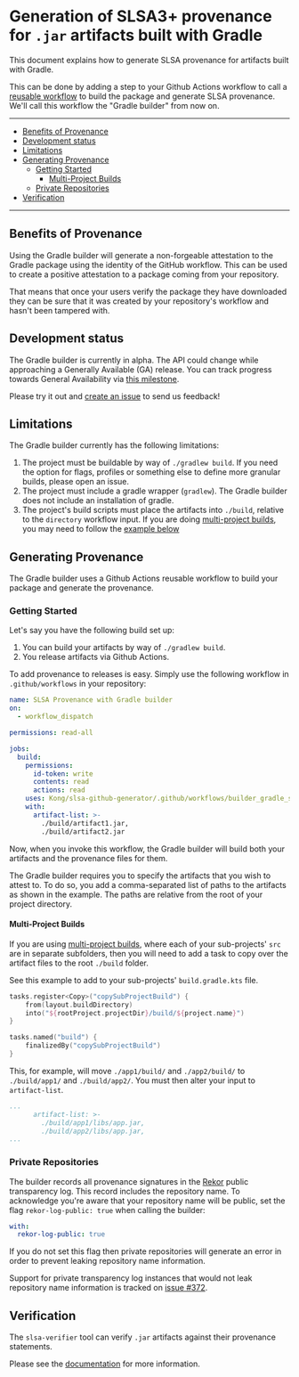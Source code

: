 # Generation of SLSA3+ provenance for `.jar` artifacts built with Gradle

This document explains how to generate SLSA provenance for artifacts built with Gradle.

This can be done by adding a step to your Github Actions workflow to call a
[reusable
workflow](https://docs.github.com/en/actions/using-workflows/reusing-workflows)
to build the package and generate SLSA provenance. We'll call this
workflow the "Gradle builder" from now on.

---

<!-- markdown-toc --bullets="-" -i README.md -->

<!-- toc -->

- [Benefits of Provenance](#benefits-of-provenance)
- [Development status](#development-status)
- [Limitations](#limitations)
- [Generating Provenance](#generating-provenance)
  - [Getting Started](#getting-started)
    - [Multi-Project Builds](#multi-project-builds)
  - [Private Repositories](#private-repositories)
- [Verification](#verification)

<!-- tocstop -->

---

## Benefits of Provenance

Using the Gradle builder will generate a non-forgeable attestation to the
Gradle package using the identity of the GitHub workflow. This can be used to
create a positive attestation to a package coming from your repository.

That means that once your users verify the package they have downloaded they can
be sure that it was created by your repository's workflow and hasn't been
tampered with.

## Development status

The Gradle builder is currently in alpha. The API could change while approaching
a Generally Available (GA) release. You can track progress towards General
Availability via
[this milestone](https://github.com/Kong/slsa-github-generator/milestone/15).

Please try it out and
[create an issue](https://github.com/Kong/slsa-github-generator/issues/new)
to send us feedback!

## Limitations

The Gradle builder currently has the following limitations:

1. The project must be buildable by way of `./gradlew build`. If you need the option for flags, profiles or something else to define more granular builds, please open an issue.
2. The project must include a gradle wrapper (`gradlew`). The Gradle builder does not include an installation of gradle.
3. The project's build scripts must place the artifacts into `./build`, relative to the `directory` workflow input. If you are doing [multi-project builds](https://docs.gradle.org/current/userguide/intro_multi_project_builds.html), you may need to follow the [example below](#multi-project-builds)

## Generating Provenance

The Gradle builder uses a Github Actions reusable workflow to build your
package and generate the provenance.

### Getting Started

Let's say you have the following build set up:

1. You can build your artifacts by way of `./gradlew build`.
2. You release artifacts via Github Actions.

To add provenance to releases is easy. Simply use the following workflow in `.github/workflows` in your repository:

```yaml
name: SLSA Provenance with Gradle builder
on:
  - workflow_dispatch

permissions: read-all

jobs:
  build:
    permissions:
      id-token: write
      contents: read
      actions: read
    uses: Kong/slsa-github-generator/.github/workflows/builder_gradle_slsa3.yml@v2_node20
    with:
      artifact-list: >-
        ./build/artifact1.jar,
        ./build/artifact2.jar
```

Now, when you invoke this workflow, the Gradle builder will build both your artifacts and the provenance files for them.

The Gradle builder requires you to specify the artifacts that you wish to attest to. To do so, you add a comma-separated list of paths to the artifacts as shown in the example. The paths are relative from the root of your project directory.

#### Multi-Project Builds

If you are using [multi-project builds](https://docs.gradle.org/current/userguide/intro_multi_project_builds.html), where each of your sub-projects' `src` are in separate subfolders, then you will need to add a task to copy over the artifact files to the root `./build` folder.

See this example to add to your sub-projects' `build.gradle.kts` file.

```kotlin
tasks.register<Copy>("copySubProjectBuild") {
    from(layout.buildDirectory)
    into("${rootProject.projectDir}/build/${project.name}")
}

tasks.named("build") {
    finalizedBy("copySubProjectBuild")
}
```

This, for example, will move `./app1/build/` and `./app2/build/` to `./build/app1/` and `./build/app2/`. You must then alter your input to `artifact-list`.

```yaml
...
      artifact-list: >-
        ./build/app1/libs/app.jar,
        ./build/app2/libs/app.jar,
...
```

### Private Repositories

The builder records all provenance signatures in the [Rekor](https://github.com/sigstore/rekor) public transparency log. This record includes the repository name. To acknowledge you're aware that your repository name will be public, set the flag `rekor-log-public: true` when calling the builder:

```yaml
with:
  rekor-log-public: true
```

If you do not set this flag then private repositories will generate an error in
order to prevent leaking repository name information.

Support for private transparency log instances that would not leak repository
name information is tracked on [issue #372](https://github.com/Kong/slsa-github-generator/issues/372).

## Verification

The `slsa-verifier` tool can verify `.jar` artifacts against their provenance statements.

Please see the [documentation](https://github.com/slsa-framework/slsa-verifier)
for more information.
